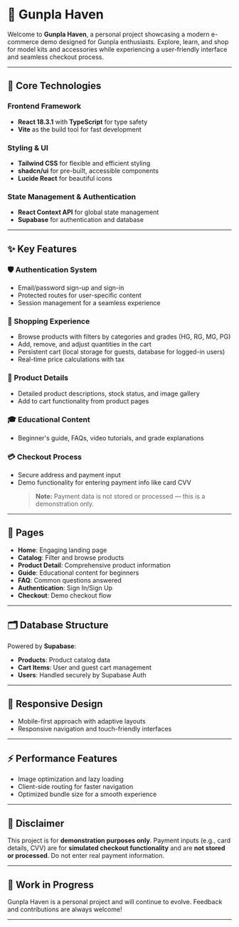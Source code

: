 # 🚀 Gunpla Haven

Welcome to **Gunpla Haven**, a personal project showcasing a modern e-commerce demo designed for Gunpla enthusiasts. Explore, learn, and shop for model kits and accessories while experiencing a user-friendly interface and seamless checkout process. 

---

## 🌟 Core Technologies

### Frontend Framework
- **React 18.3.1** with **TypeScript** for type safety
- **Vite** as the build tool for fast development

### Styling & UI
- **Tailwind CSS** for flexible and efficient styling
- **shadcn/ui** for pre-built, accessible components
- **Lucide React** for beautiful icons

### State Management & Authentication
- **React Context API** for global state management
- **Supabase** for authentication and database

---

## ✨ Key Features

### 🛡️ Authentication System
- Email/password sign-up and sign-in
- Protected routes for user-specific content
- Session management for a seamless experience

### 🛒 Shopping Experience
- Browse products with filters by categories and grades (HG, RG, MG, PG)
- Add, remove, and adjust quantities in the cart
- Persistent cart (local storage for guests, database for logged-in users)
- Real-time price calculations with tax

### 🔎 Product Details
- Detailed product descriptions, stock status, and image gallery
- Add to cart functionality from product pages

### 🎓 Educational Content
- Beginner's guide, FAQs, video tutorials, and grade explanations

### 💳 Checkout Process
- Secure address and payment input
- Demo functionality for entering payment info like card CVV
  > **Note:** Payment data is not stored or processed — this is a demonstration only.

---

## 📄 Pages

- **Home**: Engaging landing page  
- **Catalog**: Filter and browse products  
- **Product Detail**: Comprehensive product information  
- **Guide**: Educational content for beginners  
- **FAQ**: Common questions answered  
- **Authentication**: Sign In/Sign Up  
- **Checkout**: Demo checkout flow  

---

## 🗂️ Database Structure

Powered by **Supabase**:
- **Products**: Product catalog data  
- **Cart Items**: User and guest cart management  
- **Users**: Handled securely by Supabase Auth  

---

## 📱 Responsive Design
- Mobile-first approach with adaptive layouts
- Responsive navigation and touch-friendly interfaces

---

## ⚡ Performance Features
- Image optimization and lazy loading
- Client-side routing for faster navigation
- Optimized bundle size for a smooth experience

---

## 🚨 Disclaimer
This project is for **demonstration purposes only**. Payment inputs (e.g., card details, CVV) are for **simulated checkout functionality** and are **not stored or processed**. Do not enter real payment information.

---

## 🚧 Work in Progress
Gunpla Haven is a personal project and will continue to evolve. Feedback and contributions are always welcome!

---